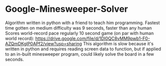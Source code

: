 # Google-Minesweeper-Solver
Algorithm written in python with a friend to teach him programming. 
Fastest time gotten on medium difficulty was 9 seconds, faster than any human
Scores world-record pace regularly
10 second game (on par with human world record): https://drive.google.com/file/d/1Dl0QC8vMM9pwb1-F0-AZQmDKglP0APf2/view?usp=sharing 
This algorithm is slow because it's written in python and requires reading screen data to function, but if applied to an in-built minesweeper program, could likely solve the board in a few seconds.
